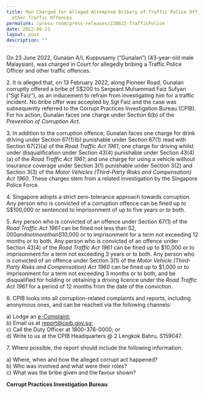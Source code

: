 ```yaml
---
title: Man Charged for Alleged Attempted Bribery of Traffic Police Officer and
  other Traffic Offences
permalink: /press-room/press-releases/230622-TrafficPolice
date: 2022-06-23
layout: post
description: ""
---
```

On 23 June 2022, Gunalan A/L Kuppusamy (“Gunalan”) (43-year-old male Malaysian), was charged in Court for allegedly bribing a Traffic Police Officer and other traffic offences.

2\. It is alleged that, on 13 February 2022, along Pioneer Road, Gunalan corruptly offered a bribe of S$200 to Sergeant Muhammad Faiz Sufyan (“Sgt Faiz”), as an inducement to refrain from investigating him for a traffic incident. No bribe offer was accepted by Sgt Faiz and the case was subsequently referred to the Corrupt Practices Investigation Bureau (CPIB). For his action, Gunalan faces one charge under Section 6(b) of the *Prevention of Corruption Act*.

3\. In addition to the corruption offence, Gunalan faces one charge for drink driving under Section 67(1)(b) punishable under Section 67(1) read with Section 67(2)(a) of the *Road Traffic Act 1961*, one charge for driving whilst under disqualification under Section 43(4) punishable under Section 43(4)(a) of the *Road Traffic Act 1961*; and one charge for using a vehicle without insurance coverage under Section 3(1) punishable under Section 3(2) and Section 3(3) of the *Motor Vehicles (Third-Party Risks and Compensation) Act 1960*. These charges stem from a related investigation by the Singapore Police Force.

4\. Singapore adopts a strict zero-tolerance approach towards corruption. Any person who is convicted of a corruption offence can be fined up to S$100,000 or sentenced to imprisonment of up to five years or to both. 

5\. Any person who is convicted of an offence under Section 67(1) of the *Road Traffic Act 1961* can be fined not less than S$2,000 and not more than S$10,000 or to imprisonment for a term not exceeding 12 months or to both. Any person who is convicted of an offence under Section 43(4) of the *Road Traffic Act 1961* can be fined up to $10,000 or to imprisonment for a term not exceeding 3 years or to both. Any person who is convicted of an offence under Section 3(1) of the *Motor Vehicle (Third-Party Risks and Compensation) Act 1960* can be fined up to $1,000 or to imprisonment for a term not exceeding 3 months or to both, and be disqualified for holding or obtaining a driving licence under the *Road Traffic Act 1961* for a period of 12 months from the date of the conviction.

6\. CPIB looks into all corruption-related complaints and reports, including anonymous ones, and can be reached via the following channels:

a) Lodge an [e-Complaint](/e-services/e-complaint-for-corrupt-conduct);<br>
b) Email us at <a class="spamspan" href="mailto:report@cpib.gov.sg">report@cpib.gov.sg</a>;<br />
c) Call the Duty Officer at 1800-376-0000; or<br />
d) Write to us at the CPIB Headquarters @ 2 Lengkok Bahru, S159047.

7\. Where possible, the report should include the following information:

a) Where, when and how the alleged corrupt act happened?<br />
b) Who was involved and what were their roles?<br />
c) What was the bribe given and the favour shown?

**Corrupt Practices Investigation Bureau**